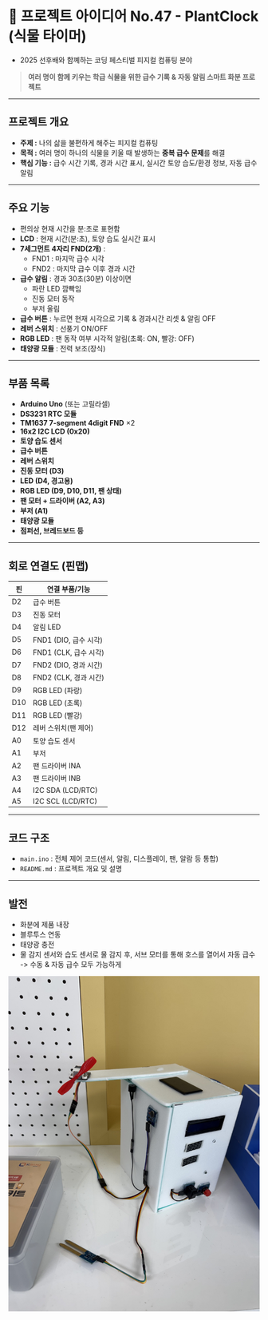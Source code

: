 # 🌱 프로젝트 아이디어 No.47 - PlantClock (식물 타이머)
- 2025 선후배와 함꼐하는 코딩 페스티벌 피지컬 컴퓨팅 분야
  
> **여러 명이 함께 키우는 학급 식물을 위한 급수 기록 & 자동 알림 스마트 화분 프로젝트**

---

## 프로젝트 개요

- **주제 :** 나의 삶을 불편하게 해주는 피지컬 컴퓨팅
- **목적 :** 여러 명이 하나의 식물을 키울 때 발생하는 **중복 급수 문제**를 해결
- **핵심 기능 :** 급수 시간 기록, 경과 시간 표시, 실시간 토양 습도/환경 정보, 자동 급수 알림

---

## 주요 기능

- 편의상 현재 시간을 분:초로 표현함
- **LCD** : 현재 시간(분:초), 토양 습도 실시간 표시
- **7세그먼트 4자리 FND(2개)** :  
  - FND1 : 마지막 급수 시각  
  - FND2 : 마지막 급수 이후 경과 시간
- **급수 알림** : 경과 30초(30분) 이상이면  
  - 파란 LED 깜빡임  
  - 진동 모터 동작  
  - 부저 울림
- **급수 버튼** : 누르면 현재 시각으로 기록 & 경과시간 리셋 & 알림 OFF
- **레버 스위치** : 선풍기 ON/OFF
- **RGB LED** : 팬 동작 여부 시각적 알림(초록: ON, 빨강: OFF)
- **태양광 모듈** : 전력 보조(장식)

---

## 부품 목록

- **Arduino Uno** (또는 고릴라셀)
- **DS3231 RTC 모듈**
- **TM1637 7-segment 4digit FND** ×2
- **16x2 I2C LCD (0x20)**
- **토양 습도 센서**
- **급수 버튼**
- **레버 스위치**
- **진동 모터 (D3)**
- **LED (D4, 경고용)**
- **RGB LED (D9, D10, D11, 팬 상태)**
- **팬 모터 + 드라이버 (A2, A3)**
- **부저 (A1)**
- **태양광 모듈**
- **점퍼선, 브레드보드 등**

---

## 회로 연결도 (핀맵)

| 핀  | 연결 부품/기능             |
|-----|---------------------------|
| D2  | 급수 버튼                 |
| D3  | 진동 모터                 |
| D4  | 알림 LED                  |
| D5  | FND1 (DIO, 급수 시각)     |
| D6  | FND1 (CLK, 급수 시각)     |
| D7  | FND2 (DIO, 경과 시간)     |
| D8  | FND2 (CLK, 경과 시간)     |
| D9  | RGB LED (파랑)            |
| D10 | RGB LED (초록)            |
| D11 | RGB LED (빨강)            |
| D12 | 레버 스위치(팬 제어)      |
| A0  | 토양 습도 센서            |
| A1  | 부저                      |
| A2  | 팬 드라이버 INA           |
| A3  | 팬 드라이버 INB           |
| A4  | I2C SDA (LCD/RTC)         |
| A5  | I2C SCL (LCD/RTC)         |

---

## 코드 구조

- `main.ino` : 전체 제어 코드(센서, 알림, 디스플레이, 팬, 알람 등 통합)
- `README.md` : 프로젝트 개요 및 설명

---

## 발전
- 화분에 제품 내장
- 블루투스 연동
- 태양광 충전
- 물 감지 센서와 습도 센서로 물 감지 후, 서브 모터를 통해 호스를 열어서 자동 급수 -> 수동 & 자동 급수 모두 가능하게

![작품 사진](./media/2025PlantClock.jpg)
